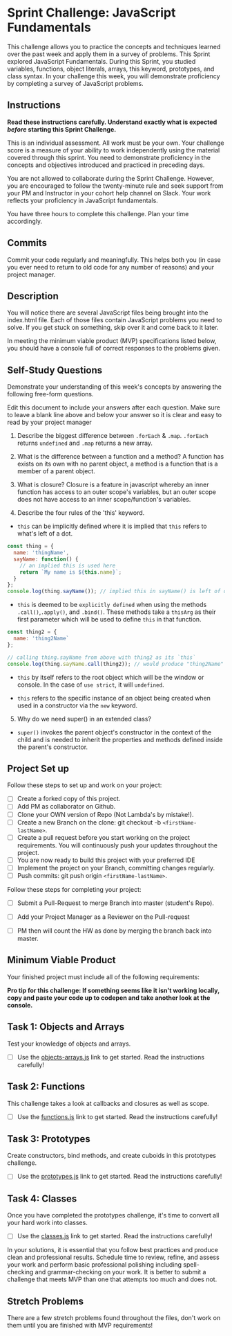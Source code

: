# Sprint Challenge: JavaScript Fundamentals

This challenge allows you to practice the concepts and techniques learned over the past week and apply them in a survey of problems. This Sprint explored JavaScript Fundamentals. During this Sprint, you studied variables, functions, object literals, arrays, this keyword, prototypes, and class syntax. In your challenge this week, you will demonstrate proficiency by completing a survey of JavaScript problems.

## Instructions

**Read these instructions carefully. Understand exactly what is expected _before_ starting this Sprint Challenge.**

This is an individual assessment. All work must be your own. Your challenge score is a measure of your ability to work independently using the material covered through this sprint. You need to demonstrate proficiency in the concepts and objectives introduced and practiced in preceding days.

You are not allowed to collaborate during the Sprint Challenge. However, you are encouraged to follow the twenty-minute rule and seek support from your PM and Instructor in your cohort help channel on Slack. Your work reflects your proficiency in JavaScript fundamentals.

You have three hours to complete this challenge. Plan your time accordingly.

## Commits

Commit your code regularly and meaningfully. This helps both you (in case you ever need to return to old code for any number of reasons) and your project manager.

## Description

You will notice there are several JavaScript files being brought into the index.html file.  Each of those files contain JavaScript problems you need to solve.  If you get stuck on something, skip over it and come back to it later.

In meeting the minimum viable product (MVP) specifications listed below, you should have a console full of correct responses to the problems given.

## Self-Study Questions

Demonstrate your understanding of this week's concepts by answering the following free-form questions.

Edit this document to include your answers after each question. Make sure to leave a blank line above and below your answer so it is clear and easy to read by your project manager

1. Describe the biggest difference between `.forEach` & `.map`.
`.forEach` returns `undefined` and `.map` returns a new array.

2. What is the difference between a function and a method?
A function has exists on its own with no parent object, a method is a function that is a member of a parent object.

3. What is closure?
Closure is a feature in javascript whereby an inner function has access to an outer scope's variables, but an outer
scope does not have access to an inner scope/function's variables.

4. Describe the four rules of the 'this' keyword.

- `this` can be implicitly defined where it is implied that `this` refers to what's left of a dot.
```javascript
const thing = {
  name: 'thingName',
  sayName: function() {
    // an implied this is used here
    return `My name is ${this.name}`;
  }
};
console.log(thing.sayName()); // implied this in sayName() is left of dot.
```

- `this` is deemed to be `explicitly defined` when using the methods `.call()`,`.apply()`, and `.bind()`. These methods
    take a `thisArg` as their first parameter which will be used to define `this` in that function.
```javascript
const thing2 = {
  name: 'thing2Name`
};

// calling thing.sayName from above with thing2 as its `this`
console.log(thing.sayName.call(thing2)); // would produce "thing2Name"
```

- `this` by itself refers to the root object which will be the window or console. In the case of `use strict`, it will `undefined`.

- `this` refers to the specific instance of an object being created when used in a constructor via the `new` keyword.

5. Why do we need super() in an extended class?

- `super()` invokes the parent object's constructor in the context of the child and is needed to inherit the properties
    and methods defined inside the parent's constructor.

## Project Set up

Follow these steps to set up and work on your project:

- [ ] Create a forked copy of this project.
- [ ] Add PM as collaborator on Github.
- [ ] Clone your OWN version of Repo (Not Lambda's by mistake!).
- [ ] Create a new Branch on the clone: git checkout -b `<firstName-lastName>`.
- [ ] Create a pull request before you start working on the project requirements.  You will continuously push your updates throughout the project.
- [ ] You are now ready to build this project with your preferred IDE
- [ ] Implement the project on your Branch, committing changes regularly.
- [ ] Push commits: git push origin `<firstName-lastName>`.

Follow these steps for completing your project:

- [ ] Submit a Pull-Request to merge <firstName-lastName> Branch into master (student's  Repo).
- [ ] Add your Project Manager as a Reviewer on the Pull-request
- [ ] PM then will count the HW as done by  merging the branch back into master.


## Minimum Viable Product

Your finished project must include all of the following requirements:

**Pro tip for this challenge: If something seems like it isn't working locally, copy and paste your code up to codepen and take another look at the console.**

## Task 1: Objects and Arrays
Test your knowledge of objects and arrays.
* [ ] Use the [objects-arrays.js](challenges/objects-arrays.js) link to get started.  Read the instructions carefully!

## Task 2: Functions
This challenge takes a look at callbacks and closures as well as scope.
* [ ] Use the [functions.js](challenges/functions.js) link to get started. Read the instructions carefully!

## Task 3: Prototypes
Create constructors, bind methods, and create cuboids in this prototypes challenge.
* [ ] Use the [prototypes.js](challenges/prototypes.js) link to get started. Read the instructions carefully!

## Task 4: Classes
Once you have completed the prototypes challenge, it's time to convert all your hard work into classes.
* [ ] Use the [classes.js](challenges/classes.js) link to get started. Read the instructions carefully!

In your solutions, it is essential that you follow best practices and produce clean and professional results. Schedule time to review, refine, and assess your work and perform basic professional polishing including spell-checking and grammar-checking on your work. It is better to submit a challenge that meets MVP than one that attempts too much and does not.

## Stretch Problems

There are a few stretch problems found throughout the files, don't work on them until you are finished with MVP requirements!
